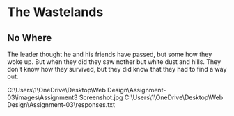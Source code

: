 # The Wastelands
## No Where
<p>The leader thought he and his friends have passed, but some how they woke up. But when they did they saw nother but white dust and hills. They don't know how they survived, but they did know that they had to find a way out.</p>
C:\Users\1\OneDrive\Desktop\Web Design\Assignment-03\images\Assignment3 Screenshot.jpg
C:\Users\1\OneDrive\Desktop\Web Design\Assignment-03\responses.txt